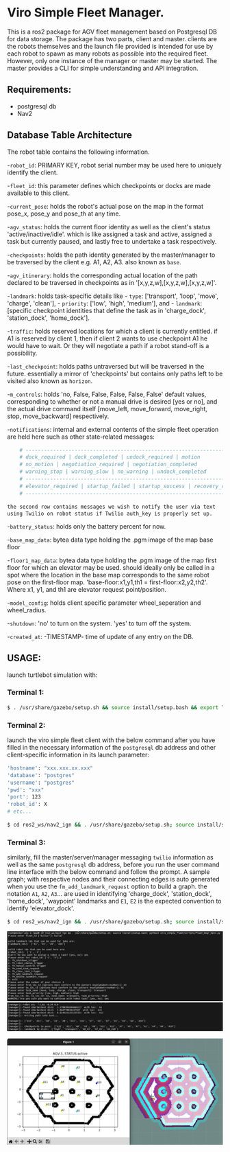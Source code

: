 # Viro Simple Fleet Manager.

This is a ros2 package for AGV fleet management based on Postgresql DB for data storage. The package has two parts, client and master. clients are the robots themselves and the launch file provided is intended for use by each robot to spawn as many robots as possible into the required fleet. However, only one instance of the manager or master may be started. The master provides a CLI for simple understanding and API integration.



## Requirements:
- postgresql db
- Nav2



## Database Table Architecture

The robot table contains the following information.

-`robot_id`: PRIMARY KEY, robot serial number may be used here to uniquely identify the client.

-`fleet_id`: this parameter defines which checkpoints or docks are made available to this client.

-`current_pose`: holds the robot's actual pose on the map in the format pose_x, pose_y and pose_th at any time.

-`agv_status`: holds the current floor identity as well as the client's status 'active/inactive/idle'. which is like assigned a task and active, assigned a task but currently paused, and lastly free to undertake a task respectively.

-`checkpoints`: holds the path identity generated by the master/manager to be traversed by the client e.g. A1, A2, A3. also known as `base`.

-`agv_itinerary`: holds the corresponding actual location of the path declared to be traversed in checkpoints as in '[x,y,z,w],[x,y,z,w],[x,y,z,w]'.

-`landmark`: holds task-specific details like
    - `type`: ['transport', 'loop', 'move', 'charge', 'clean'],
    - `priority`: ['low', 'high', 'medium'], and
    - `landmark`: [specific checkpoint identities that define the task as in 'charge_dock', 'station_dock', 'home_dock'].

-`traffic`: holds reserved locations for which a client is currently entitled. if A1 is reserved by client 1, then if client 2 wants to use checkpoint A1 he would have to wait. Or they will negotiate a path if a robot stand-off is a possibility.

-`last_checkpoint`: holds paths untraversed but will be traversed in the future. essentially a mirror of 'checkpoints' but contains only paths left to be visited also known as `horizon`.

-`m_controls`: holds 'no, False, False, False, False, False' default values, corresponding to whether or not a manual drive is desired [yes or no], and the actual drive command itself [move_left, move_forward, move_right, stop, move_backward] respectively.

-`notifications`: internal and external contents of the simple fleet operation are held here such as other state-related messages:
```bash
    # ------------------------------------------------------------------------
    # dock_required | dock_completed | undock_required | motion
    # no_motion | negotiation_required | negotiation_completed
    # warning_stop | warning_slow | no_warning | undock_completed
    # ------------------------------------------------------------------------
    # elevator_required | startup_failed | startup_success | recovery_required
    # ------------------------------------------------------------------------
```
    the second row contains messages we wish to notify the user via text using Twilio on robot status if Twilio auth_key is properly set up.

-`battery_status`: holds only the battery percent for now.

-`base_map_data`: bytea data type holding the .pgm image of the map base floor

-`floor1_map_data`: bytea data type holding the .pgm image of the map first floor for which an elevator may be used. should ideally only be called in a spot where the location in the base map corresponds to the same robot pose on the first-floor map. 'base-floor:x1,y1,th1 = first-floor:x2,y2,th2'. Where x1, y1, and th1 are elevator request point/position.

-`model_config`: holds client specific parameter wheel_seperation and wheel_radius.

-`shutdown`: 'no' to turn on the system. 'yes' to turn off the system.

-`created_at`: -TIMESTAMP- time of update of any entry on the DB.



## USAGE:

launch turtlebot simulation with:
### Terminal 1:
```bash
$ . /usr/share/gazebo/setup.sh && source install/setup.bash && export TURTLEBOT3_MODEL=waffle && ros2 launch turtlebot3 sim.launch.py
```

### Terminal 2:
launch the viro simple fleet client with the below command after you have filled in the necessary information of the `postgresql` db address and other client-specific information in its launch parameter:

```bash
'hostname': "xxx.xxx.xx.xxx"
'database': "postgres"
'username': "postgres"
'pwd': "xxx"
'port': 123
'robot_id': X
# etc...
```

```bash
$ cd ros2_ws/nav2_ign && . /usr/share/gazebo/setup.sh; source install/setup.bash; ros2 launch viro_simple_fleet fleet_client.launch.py
```

### Terminal 3:
similarly, fill the master/server/manager messaging `twilio` information as well as the same `postgresql` db address, before you run the user command line interface with the below command and follow the prompt. A sample graph; with respective nodes and their connecting edges is auto generated when you use the `fm_add_landmark_request` option to build a graph. the notation `A1`, `A2`, `A3`... are used in identifying 'charge_dock', 'station_dock', 'home_dock', 'waypoint' landmarks and `E1`, `E2` is the expected convention to identify 'elevator_dock'.

```bash
$ cd ros2_ws/nav2_ign && . /usr/share/gazebo/setup.sh; source install/setup.bash; python3 viro_simple_fleet/scripts/fleet_mngr_main.py
```

![CLI1](https://github.com/hazeezadebayo/viro_simple_fleet/blob/main/media/b.png)
![CLI2](https://github.com/hazeezadebayo/viro_simple_fleet/blob/main/media/c.png)

![running](https://github.com/hazeezadebayo/viro_simple_fleet/blob/main/media/a.png)
